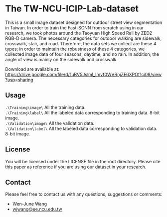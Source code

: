 # The TW-NCU-ICIP-Lab-dataset

This is a small image dataset designed for outdoor street view segmentation in Taiwan. In order to train the Fast-SCNN from scratch using in our research, we took photos around the Taoyuan High Speed Rail by ZED2 RGB-D camera. 
The necessary categories for outdoor walking are sidewalk, crosswalk, stair, and road. Therefore, the data sets we collect are these 4 types; in order to maintain the robustness of these 4 categories, we collected image data of four seasons, daytime, and no rain. In addition, the angle of view is mainly on the sidewalk and crosswalk.

Download are available at: https://drive.google.com/file/d/1uBV5Jslml_Imvf0WVRnjZE6XPOf1ci09/view?usp=sharing


## Usage

`.\Training\image\` All the training data.<br>
`.\Training\label\` All the labeled data corresponding to training data. 8-bit image.<br>
`.\Validation\image\` All the validation data.<br>
`.\Validation\label\` All the labeled data corresponding to validation data. 8-bit image.

## License

You will be licensed under the LICENSE file in the root directory. Please cite this paper as reference if you are using our dataset in your research.


## Contact

Please feel free to contact us with any questions, suggestions or comments:

* Wen-June Wang
* wjwang@ee.ncu.edu.tw
